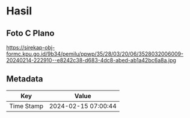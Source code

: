 # Hasil

## Foto C Plano

https://sirekap-obj-formc.kpu.go.id/9b34/pemilu/ppwp/35/28/03/20/06/3528032006009-20240214-222910--e8242c38-d683-4dc8-abed-ab1a42bc6a8a.jpg


## Metadata

| Key        | Value               |
| ---------- | ------------------- |
| Time Stamp | 2024-02-15 07:00:44 |



